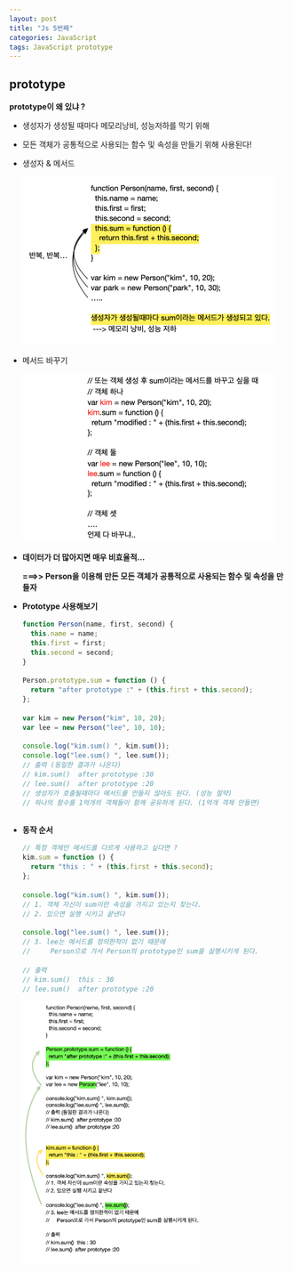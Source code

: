 ```yaml
---
layout: post
title: "Js 5번째"
categories: JavaScript
tags: JavaScript prototype
---
```


## prototype

**prototype이 왜 있냐 ?**

- 생성자가 생성될 때마다 메모리낭비, 성능저하를 막기 위해

- 모든 객체가 공통적으로 사용되는 함수 및 속성을 만들기 위해 사용된다!

- 생성자 & 메서드

  <img src="/assets/images/image-20210109234613141.png" alt="image-20210109234613141" style="zoom:100%;" />

- 메서드 바꾸기

  <img src="/assets/images/image-20210109234654590.png" alt="image-20210109234654590" style="zoom:100%;" />

- **데이터가 더 많아지면 매우 비효율적...**

  **===>> Person을 이용해 만든 모든 객체가 공통적으로 사용되는 함수 및 속성을 만들자**



- **Prototype 사용해보기**

  ```javascript
  function Person(name, first, second) {
    this.name = name;
    this.first = first;
    this.second = second;
  }
  
  Person.prototype.sum = function () {
    return "after prototype :" + (this.first + this.second);
  };
  
  var kim = new Person("kim", 10, 20);
  var lee = new Person("lee", 10, 10);
  
  console.log("kim.sum() ", kim.sum());
  console.log("lee.sum() ", lee.sum());
  // 출력 (동일한 결과가 나온다)
  // kim.sum()  after prototype :30
  // lee.sum()  after prototype :20
  // 생성자가 호출될때마다 메서드를 만들지 않아도 된다. (성능 절약)
  // 하나의 함수를 1억개의 객체들이 함께 공유하게 된다. (1억개 객체 만들면)
  
  
  
  ```

  

- **동작 순서**

  ```javascript
  // 특정 객체만 메서드를 다르게 사용하고 싶다면 ?
  kim.sum = function () {
    return "this : " + (this.first + this.second);
  };
  
  console.log("kim.sum() ", kim.sum());
  // 1. 객체 자신이 sum이란 속성을 가지고 있는지 찾는다.
  // 2. 있으면 실행 시키고 끝낸다
  
  console.log("lee.sum() ", lee.sum());
  // 3. lee는 메서드를 정의한적이 없기 때문에
  //     Person으로 가서 Person의 prototype인 sum을 실행시키게 된다.
  
  // 출력
  // kim.sum()  this : 30
  // lee.sum()  after prototype :20
  ```

  <img src="/assets/images/image-20210109235646285.png" alt="image-20210109235646285" style="zoom:70%;" />
